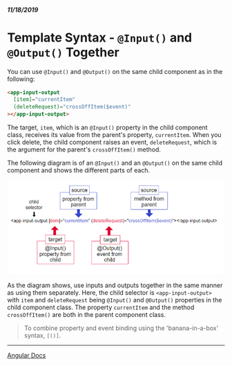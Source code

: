 ##### 11/18/2019
# Template Syntax - `@Input()` and `@Output()` Together
You can use `@Input()` and `@Output()` on the same child component as in the following:

```html
<app-input-output
  [item]="currentItem"
  (deleteRequest)="crossOffItem($event)"
></app-input-output>
```

The target, `item`, which is an `@Input()` property in the child component class, receives its value from the parent's property, `currentItem`.  When you click delete, the child component raises an event, `deleteRequest`, which is the argument for the parent's `crossOffItem()` method.

The following diagram is of an `@Input()` and an `@Output()` on the same child component and shows the different parts of each.

![Input/Output Diagram](../../../Assets/inputOutputDiagram.PNG)

As the diagram shows, use inputs and outputs together in the same manner as using them separately.  Here, the child selector is `<app-input-output>` with `item` and `deleteRequest` being `@Input()` and `@Output()` properties in the child component class.  The property `currentItem` and the method `crossOffItem()` are both in the parent component class.

  >To combine property and event binding using the 'banana-in-a-box' syntax, `[()]`.

---

[Angular Docs](https://angular.io/guide/template-syntax#input-and-output-together)